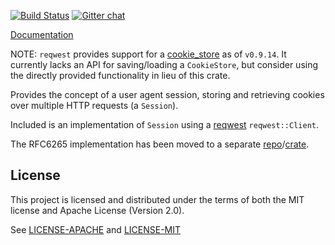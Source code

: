 [![Build Status](https://travis-ci.org/pfernie/user_agent.svg?branch=master)](https://travis-ci.org/pfernie/user_agent)
[![Gitter chat](https://badges.gitter.im/gitterHQ/gitter.png)](https://gitter.im/user_agent)

[Documentation](https://docs.rs/user_agent/)

NOTE: `reqwest` provides support for a [cookie_store](https://docs.rs/reqwest/0.9.16/reqwest/struct.ClientBuilder.html#method.cookie_store) as of `v0.9.14`. It currently lacks an API for saving/loading a `CookieStore`, but consider using the directly provided functionality in lieu of this crate.

Provides the concept of a user agent session, storing and retrieving cookies over multiple HTTP requests (a `Session`).

Included is an implementation of `Session` using a [reqwest](https://crates.io/crates/reqwest) `reqwest::Client`.

The RFC6265 implementation has been moved to a separate [repo](https://github.com/pfernie/cookie_store)/[crate](https://crates.io/crates/cookie_store).

## License
This project is licensed and distributed under the terms of both the MIT license and Apache License (Version 2.0).

See [LICENSE-APACHE](LICENSE-APACHE) and [LICENSE-MIT](LICENSE-MIT)
